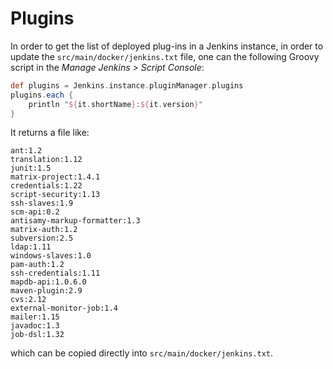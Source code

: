 Plugins
=======

In order to get the list of deployed plug-ins in a Jenkins instance, in order to update the `src/main/docker/jenkins.txt` file,
one can the following Groovy script in the _Manage Jenkins > Script Console_:

```groovy
def plugins = Jenkins.instance.pluginManager.plugins
plugins.each {
    println "${it.shortName}:${it.version}"
}
```

It returns a file like:

```
ant:1.2
translation:1.12
junit:1.5
matrix-project:1.4.1
credentials:1.22
script-security:1.13
ssh-slaves:1.9
scm-api:0.2
antisamy-markup-formatter:1.3
matrix-auth:1.2
subversion:2.5
ldap:1.11
windows-slaves:1.0
pam-auth:1.2
ssh-credentials:1.11
mapdb-api:1.0.6.0
maven-plugin:2.9
cvs:2.12
external-monitor-job:1.4
mailer:1.15
javadoc:1.3
job-dsl:1.32
```

which can be copied directly into `src/main/docker/jenkins.txt`.
